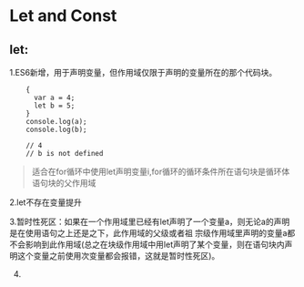 # Let and Const

## let:
1.ES6新增，用于声明变量，但作用域仅限于声明的变量所在的那个代码块。
```
    {
      var a = 4;
      let b = 5;
    }
    console.log(a);
    console.log(b);
    
    // 4
    // b is not defined
```
> 适合在for循环中使用let声明变量i,for循环的循环条件所在语句块是循环体语句块的父作用域

2.let不存在变量提升

3.暂时性死区：如果在一个作用域里已经有let声明了一个变量a，则无论a的声明是在使用语句之上还是之下，此作用域的父级或者祖
宗级作用域里声明的变量a都不会影响到此作用域(总之在块级作用域中用let声明了某个变量，则在语句块内声明这个变量之前使用次变量都会报错，这就是暂时性死区)。

4.




